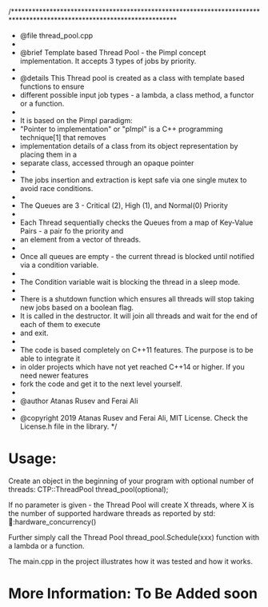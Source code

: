 /***********************************************************************************************************************
* @file thread_pool.cpp
*
* @brief Template based Thread Pool - the Pimpl concept implementation. It accepts 3 types of jobs by priority.
*
* @details	 This Thread pool is created as a class with template based functions to ensure
*	different possible input job types - a lambda, a class method, a functor or a function.
*
*	It is based on the Pimpl paradigm:
*	"Pointer to implementation" or "pImpl" is a C++ programming technique[1] that removes
*  implementation details of a class from its object representation by placing them in a
*  separate class, accessed through an opaque pointer
* 
*  The jobs insertion and extraction is kept safe via one single mutex to avoid race conditions.
* 
*  The Queues are 3 - Critical (2), High (1), and Normal(0) Priority
* 
*  Each Thread sequentially checks the Queues from a map of Key-Value Pairs - a pair fo the priority and 
*  an element from a vector of threads.
*  
*  Once all queues are empty - the current thread is blocked until notified via a condition variable.
*  
*  The Condition variable wait is blocking the thread in a sleep mode.
*  
*  There is a shutdown function which ensures all threads will stop taking new jobs based on a boolean flag.
*  It is called in the destructor. It will join all threads and wait for the end of each of them to execute
*  and exit.
*  
*  The code is based completely on C++11 features. The purpose is to be able to integrate it
*  in older projects which have not yet reached C++14 or higher. If you need newer features
*  fork the code and get it to the next level yourself.
*
* @author Atanas Rusev and Ferai Ali
*
* @copyright 2019 Atanas Rusev and Ferai Ali, MIT License. Check the License.h file in the library.
*/

# Usage: 
Create an object in the beginning of your program with optional number of threads:
CTP::ThreadPool thread_pool(optional);

If no parameter is given - the Thread Pool will create X threads, where X is the number of supported hardware threads as reported by std::thread::hardware_concurrency()

Further simply call the Thread Pool thread_pool.Schedule(xxx) function with a lambda or a function.

The main.cpp in the project illustrates how it was tested and how it works.

# More Information: To Be Added soon
